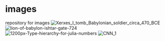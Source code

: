 # images
repository for images
![Xerxes_I_tomb_Babylonian_soldier_circa_470_BCE](https://user-images.githubusercontent.com/1801654/224129205-6c090f41-2b4e-485a-9736-1e0a1bb5ad25.jpg)
![lion-of-babylon-ishtar-gate-724](https://user-images.githubusercontent.com/1801654/224130905-721d019a-8fe5-4e34-aa71-365654972d5d.jpg)
![1200px-Type-hierarchy-for-julia-numbers](https://user-images.githubusercontent.com/1801654/224171988-5eaddf46-2a4b-4f40-94e5-2ae71597c565.png)
![CNN_1](https://user-images.githubusercontent.com/1801654/224518240-bfe1ea42-3ba4-474c-9e11-e68c1da760be.jpg)
